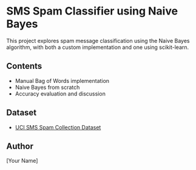 # SMS Spam Classifier using Naive Bayes

This project explores spam message classification using the Naive Bayes algorithm, with both a custom implementation and one using scikit-learn.

## Contents
- Manual Bag of Words implementation
- Naive Bayes from scratch
- Accuracy evaluation and discussion

## Dataset
- [UCI SMS Spam Collection Dataset](https://archive.ics.uci.edu/ml/datasets/sms+spam+collection)

## Author
[Your Name]
